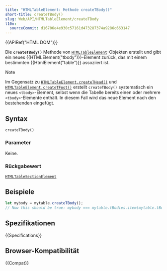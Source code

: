```yaml
---
title: "HTMLTableElement: Methode createTBody()"
short-title: createTBody()
slug: Web/API/HTMLTableElement/createTBody
l10n:
  sourceCommit: d16706e4e930c57161d473287374a9286c663147
---
```


{{APIRef("HTML DOM")}}

Die **`createTBody()`** Methode von
[`HTMLTableElement`](/de/docs/Web/API/HTMLTableElement)-Objekten erstellt und gibt ein neues
{{HTMLElement("tbody")}}-Element zurück, das mit einem bestimmten {{HtmlElement("table")}} assoziiert ist.

> [!NOTE]
> Im Gegensatz zu [`HTMLTableElement.createTHead()`](/de/docs/Web/API/HTMLTableElement/createTHead) und
> [`HTMLTableElement.createTFoot()`](/de/docs/Web/API/HTMLTableElement/createTFoot) erstellt `createTBody()`
> systematisch ein neues `<tbody>`-Element, selbst wenn die Tabelle bereits einen oder mehrere `<tbody>`-Elemente enthält. In diesem Fall wird das neue Element nach den bestehenden eingefügt.

## Syntax

```js-nolint
createTBody()
```

### Parameter

Keine.

### Rückgabewert

[`HTMLTableSectionElement`](/de/docs/Web/API/HTMLTableSectionElement)

## Beispiele

```js
let mybody = mytable.createTBody();
// Now this should be true: mybody === mytable.tBodies.item(mytable.tBodies.length - 1)
```

## Spezifikationen

{{Specifications}}

## Browser-Kompatibilität

{{Compat}}
